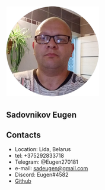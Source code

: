 # ![Avatar](avatar.png)
## Sadovnikov Eugen

## Contacts
- Location: Lida, Belarus
- tel: +375292833718
- Telegram: @Eugen270181
- e-mail: sadeugen@gmail.com
- Discord: Eugen#4582
- [Github](https://github.com/Eugen270181)
